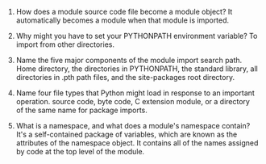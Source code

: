 1.  How does a module source code file become a module object?
    It automatically becomes a module when that module is imported.

2.  Why might you have to set your PYTHONPATH environment variable?
    To import from other directories.

3.  Name the five major components of the module import search path.
    Home directory, the directories in PYTHONPATH, the standard library, all directories in .pth path files, and the site-packages root directory.

4.  Name four file types that Python might load in response to an important operation.
    source code, byte code, C extension module, or a directory of the same name for package imports.

5.  What is a namespace, and what does a module's namespace contain?
    It's a self-contained package of variables, which are known as the attributes of the namespace object.  It contains all of the names assigned by code at the top level of the module.